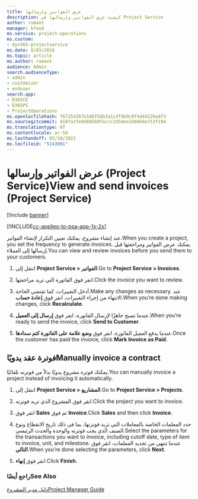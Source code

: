 ```yaml
---
title: عرض الفواتير وإرسالها
description: كيفية عرض الفواتير وإرسالها في Project Service
author: rumant
manager: kfend
ms.service: project-operations
ms.custom:
- dyn365-projectservice
ms.date: 8/03/2018
ms.topic: article
ms.author: rumant
audience: Admin
search.audienceType:
- admin
- customizer
- enduser
search.app:
- D365CE
- D365PS
- ProjectOperations
ms.openlocfilehash: f67254267e1d6f5db3a1cdf4b9c0f4d44226a4f3
ms.sourcegitcommit: 418fa1fe9d605b8faccc2d5dee1b04b4e753f194
ms.translationtype: HT
ms.contentlocale: ar-SA
ms.lasthandoff: 02/10/2021
ms.locfileid: "5143901"
---
```

# <a name="view-and-send-invoices-project-service"></a><span data-ttu-id="49099-103">عرض الفواتير وإرسالها (Project Service)</span><span class="sxs-lookup"><span data-stu-id="49099-103">View and send invoices (Project Service)</span></span>

[!include [banner](../includes/psa-now-project-operations.md)]

[!INCLUDE[cc-applies-to-psa-app-1x-2x](../includes/cc-applies-to-psa-app-1x-2x.md)]

<span data-ttu-id="49099-104">عند إنشاء مشروع، يمكنك تعيين التكرار لإنشاء الفواتير.</span><span class="sxs-lookup"><span data-stu-id="49099-104">When you create a project, you set the frequency to generate invoices.</span></span> <span data-ttu-id="49099-105">يمكنك عرض الفواتير ومراجعتها قبل إرسالها إلى العملاء.</span><span class="sxs-lookup"><span data-stu-id="49099-105">You can view and review invoices before you send them to your customers.</span></span>  
  
1.  <span data-ttu-id="49099-106">انتقل إلى **Project Service > الفواتير**.</span><span class="sxs-lookup"><span data-stu-id="49099-106">Go to **Project Service > Invoices**.</span></span>  
  
2.  <span data-ttu-id="49099-107">انقر فوق الفاتورة التي تريد مراجعتها.</span><span class="sxs-lookup"><span data-stu-id="49099-107">Click the invoice you want to review.</span></span>  
  
3.  <span data-ttu-id="49099-108">أدخل التغييرات، كما تقتضي الحاجة.</span><span class="sxs-lookup"><span data-stu-id="49099-108">Make any changes as necessary.</span></span> <span data-ttu-id="49099-109">عند الانتهاء من إجراء التغييرات، انقر فوق **إعادة حساب**.</span><span class="sxs-lookup"><span data-stu-id="49099-109">When you’re done making changes, click **Recalculate**.</span></span>  
  
4.  <span data-ttu-id="49099-110">عندما تصبح جاهزًا لإرسال الفاتورة، انقر فوق **إرسال إلى العميل**.</span><span class="sxs-lookup"><span data-stu-id="49099-110">When you’re ready to send the invoice, click **Send to Customer**.</span></span>  
  
5.  <span data-ttu-id="49099-111">عندما يدفع العميل الفاتورة، انقر فوق **وضع علامة على الفاتورة كتم سدادها‬**.</span><span class="sxs-lookup"><span data-stu-id="49099-111">Once the customer has paid the invoice, click **Mark Invoice as Paid**.</span></span>  
  
## <a name="manually-invoice-a-contract"></a><span data-ttu-id="49099-112">فوترة عقد يدويًا</span><span class="sxs-lookup"><span data-stu-id="49099-112">Manually invoice a contract</span></span>  
 <span data-ttu-id="49099-113">يمكنك فوترة مشروع يدويًا بدلاً من فوترته تلقائيًا.</span><span class="sxs-lookup"><span data-stu-id="49099-113">You can manually invoice a project instead of invoicing it automatically.</span></span>  
  
1.  <span data-ttu-id="49099-114">انتقل إلى **Project Service > المشاريع**.</span><span class="sxs-lookup"><span data-stu-id="49099-114">Go to **Project Service > Projects**.</span></span>  
  
2.  <span data-ttu-id="49099-115">انقر فوق المشروع الذي تريد فوترته.</span><span class="sxs-lookup"><span data-stu-id="49099-115">Click the project you want to invoice.</span></span>  
  
3.  <span data-ttu-id="49099-116">انقر فوق **Sales** ثم فوق **Invoice**.</span><span class="sxs-lookup"><span data-stu-id="49099-116">Click **Sales** and then click **Invoice**.</span></span>  
  
4.  <span data-ttu-id="49099-117">حدد المعلمات الخاصة بالمعاملات التي تريد فوترتها، بما في ذلك تاريخ الانقطاع ونوع الصنف الذي يجب فوترته والوحدة والحدث الرئيسي.</span><span class="sxs-lookup"><span data-stu-id="49099-117">Select the parameters for the transactions you want to invoice, including cutoff date, type of item to invoice, unit, and milestone.</span></span> <span data-ttu-id="49099-118">عندما تنتهي من تحديد المعلمات، انقر فوق **التالي**.</span><span class="sxs-lookup"><span data-stu-id="49099-118">When you’re done selecting the parameters, click **Next**.</span></span>  
  
5.  <span data-ttu-id="49099-119">انقر فوق **إنهاء**.</span><span class="sxs-lookup"><span data-stu-id="49099-119">Click **Finish**.</span></span>  
  
### <a name="see-also"></a><span data-ttu-id="49099-120">راجع أيضًا</span><span class="sxs-lookup"><span data-stu-id="49099-120">See Also</span></span>  
 [<span data-ttu-id="49099-121">دليل مدير المشروع</span><span class="sxs-lookup"><span data-stu-id="49099-121">Project Manager Guide</span></span>](../psa/project-manager-guide.md)

